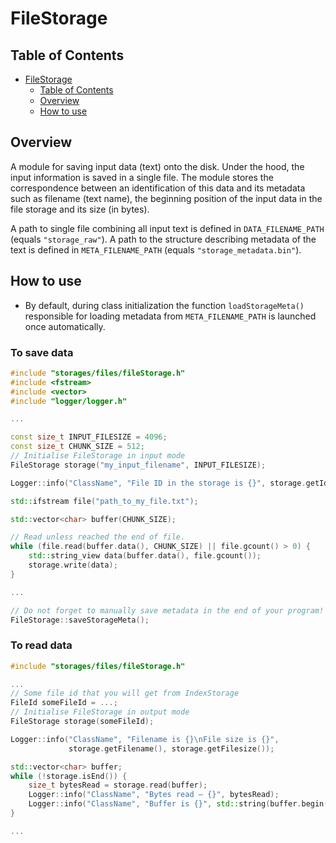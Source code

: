 # FileStorage
## Table of Contents
<!-- TOC -->
* [FileStorage](#filestorage)
  * [Table of Contents](#table-of-contents)
  * [Overview](#overview)
  * [How to use](#how-to-use)
<!-- TOC -->
## Overview
A module for saving input data (text) onto the disk. 
Under the hood, the input information is saved in a single file. 
The module stores the correspondence between an identification of this data and its metadata such as filename (text name), 
the beginning position of the input data in the file storage and its size (in bytes).

A path to single file combining all input text is defined in `DATA_FILENAME_PATH` (equals `"storage_raw"`). 
A path to the structure describing metadata of the text is defined in `META_FILENAME_PATH` (equals `"storage_metadata.bin"`).

## How to use
- By default, during class initialization the function `loadStorageMeta()` responsible for 
loading metadata from `META_FILENAME_PATH` is launched once automatically. 
### To save data
```c++
#include "storages/files/fileStorage.h"
#include <fstream>
#include <vector>
#include "logger/logger.h"

...

const size_t INPUT_FILESIZE = 4096;
const size_t CHUNK_SIZE = 512;
// Initialise FileStorage in input mode
FileStorage storage("my_input_filename", INPUT_FILESIZE);

Logger::info("ClassName", "File ID in the storage is {}", storage.getId());

std::ifstream file("path_to_my_file.txt");

std::vector<char> buffer(CHUNK_SIZE);

// Read unless reached the end of file.
while (file.read(buffer.data(), CHUNK_SIZE) || file.gcount() > 0) {
    std::string_view data(buffer.data(), file.gcount());
    storage.write(data);
}

...

// Do not forget to manually save metadata in the end of your program!
FileStorage::saveStorageMeta();
```

### To read data
```c++
#include "storages/files/fileStorage.h"

...
// Some file id that you will get from IndexStorage
FileId someFileId = ...;
// Initialise FileStorage in output mode
FileStorage storage(someFileId);

Logger::info("ClassName", "Filename is {}\nFile size is {}",
             storage.getFilename(), storage.getFilesize());

std::vector<char> buffer;
while (!storage.isEnd()) {
    size_t bytesRead = storage.read(buffer);
    Logger::info("ClassName", "Bytes read — {}", bytesRead);
    Logger::info("ClassName", "Buffer is {}", std::string(buffer.begin(), buffer.end()));
}

...
```